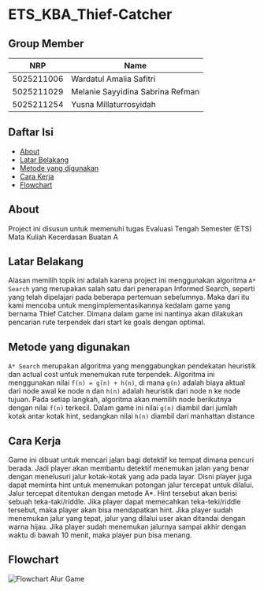 # ETS_KBA_Thief-Catcher

## Group Member

| NRP        | Name                                   |
| ---------- | -------------------------------------- |
| 5025211006 | Wardatul Amalia Safitri                |
| 5025211029 | Melanie Sayyidina Sabrina Refman       |
| 5025211254 | Yusna Millaturrosyidah                 |

## Daftar Isi

- [About](#About)
- [Latar Belakang](#Latar-Belakang)
- [Metode yang digunakan](#Metode-yang-digunakan)
- [Cara Kerja](#Cara-Kerja)
- [Flowchart](#Flowchart)

## About
Project ini disusun untuk memenuhi tugas Evaluasi Tengah Semester (ETS) Mata Kuliah Kecerdasan Buatan A

## Latar Belakang
Alasan memilih topik ini adalah karena project ini menggunakan algoritma `A* Search` yang merupakan salah satu dari penerapan Informed Search, seperti yang telah dipelajari pada beberapa pertemuan sebelumnya. Maka dari itu kami mencoba untuk mengimplementasikannya kedalam game yang bernama Thief Catcher. Dimana dalam game ini nantinya akan dilakukan pencarian rute terpendek dari start ke goals dengan optimal.

## Metode yang digunakan
`A* Search` merupakan algoritma yang menggabungkan pendekatan heuristik dan actual cost untuk menemukan rute terpendek. Algoritma ini menggunakan nilai `f(n) = g(n) + h(n)`, di mana `g(n)` adalah biaya aktual dari node awal ke node n dan `h(n)` adalah heuristik dari node n ke node tujuan. Pada setiap langkah, algoritma akan memilih node berikutnya dengan nilai `f(n)` terkecil. Dalam game ini nilai `g(n)` diambil dari jumlah kotak antar kotak hint, sedangkan nilai `h(n)` diambil dari manhattan distance

## Cara Kerja 
Game ini dibuat untuk mencari jalan bagi detektif ke tempat dimana pencuri berada. Jadi player akan membantu detektif menemukan jalan yang benar dengan menelusuri jalur kotak-kotak yang ada pada layar.  Disni player juga dapat meminta hint untuk menemukan potongan jalur tercepat untuk dilalui. Jalur tercepat ditentukan dengan metode A*. Hint tersebut akan berisi sebuah teka-taki/riddle. Jika player dapat memecahkan teka-teki/riddle tersebut, maka player akan bisa mendapatkan hint. Jika player sudah menemukan jalur yang tepat, jalur yang dilalui user akan ditandai dengan warna hijau. Jika player sudah menemukan jalurnya sampai akhir dengan waktu di bawah 10 menit, maka player pun bisa menang.

## Flowchart
![Flowchart Alur Game](https://github.com/wamalias/KB_Thief-Catcher/assets/91377793/fe3fc9d2-66a8-4367-9c2c-934ea73a066e)
